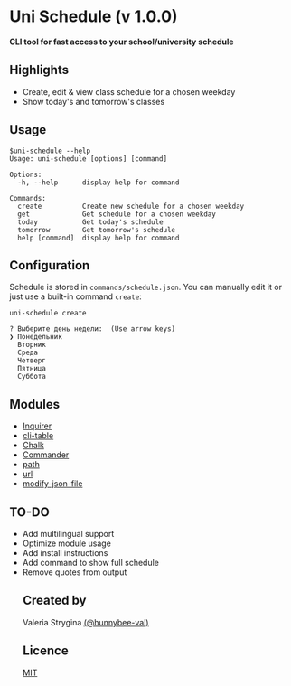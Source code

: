 # Uni Schedule (v 1.0.0)
**CLI tool for fast access to your school/university schedule**
## Highlights
- Create, edit & view class schedule for a chosen weekday
- Show today's and tomorrow's classes
## Usage
```
$uni-schedule --help                                                                                                     
Usage: uni-schedule [options] [command]

Options:
  -h, --help      display help for command

Commands:
  create          Create new schedule for a chosen weekday
  get             Get schedule for a chosen weekday
  today           Get today's schedule
  tomorrow        Get tomorrow's schedule
  help [command]  display help for command
```
## Configuration
Schedule is stored in `commands/schedule.json`. You can manually edit it or just use a built-in command `create`:
```
uni-schedule create
                                                                               
? Выберите день недели:  (Use arrow keys)
❯ Понедельник
  Вторник
  Среда
  Четверг
  Пятница
  Суббота
```
## Modules
- [Inquirer](https://github.com/SBoudrias/Inquirer.js#inquirer)
- [cli-table](https://github.com/Automattic/cli-table#readme)
- [Chalk](https://github.com/chalk/chalk)
- [Commander](https://github.com/tj/commander.js)
- [path](https://github.com/jinder/path)
- [url](https://github.com/defunctzombie/node-url)
- [modify-json-file](https://github.com/zardoy/modify-json-file)
## TO-DO
- Add multilingual support
- Optimize module usage
- Add install instructions
- Add command to show full schedule
- Remove quotes from output
  ## Created by
  Valeria Strygina [(@hunnybee-val)](github.com/hunnybee-val)
  ## Licence
  [MIT](https://github.com/hunnybee-val/uni-schedule/blob/master/LICENSE)

